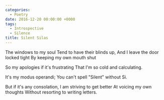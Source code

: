 ```yaml
---
categories:
  - Poetry
date: 2016-12-20 00:00:00 +0000
tags:
  - Introspective
  - Silence
title: Silent Silas
---
```


The windows to my soul
Tend to have their blinds up,
And I leave the door locked tight
By keeping my own mouth shut

So my apologies if it's frustrating
That I'm so cold and calculating.

It's my modus operandi;
You can't spell "Silent" without Si.

But if it's any consolation,
I am striving to get better
At voicing my own thoughts
Without resorting to writing letters.
